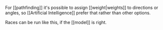 For [[pathfinding]] it's possible to assign [[weight|weights]] to directions or angles, so [[Artificial Intelligence]] prefer that rather than other options.

Races can be run like this, if the [[model]] is right.